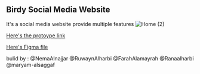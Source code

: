 
## Birdy Social Media Website

It's a social media website provide multiple features 
![Home (2)](https://github.com/Maryam-Alsaggaf/birdy_design/assets/105236306/249cf4ae-4f14-45b8-bff3-fb0ba3b0d0d0)


[Here's the protoype link ](https://www.figma.com/proto/jDxSFir0oyHAHOSeYhFQ2q/Brmjha-task-3?type=design&node-id=253-1848&t=EikBDyt8GXA1lCJH-0&scaling=contain&page-id=2%3A2&starting-point-node-id=253%3A2093)


[Here's Figma file ](https://www.figma.com/file/jDxSFir0oyHAHOSeYhFQ2q/Brmjha-task-3?type=design&node-id=2%3A2&mode=design&t=EikBDyt8GXA1lCJH-1)

bulid by :
@NemaAlnajjar
@RuwaynAlharbi
@FarahAlamayrah
@Ranaalharbi
@maryam-alsaggaf




